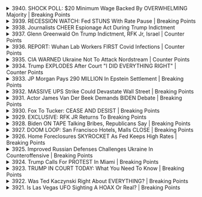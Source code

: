 <details>
<summary>3940. SHOCK POLL: $20 Minimum Wage Backed By OVERWHELMING Majority | Breaking Points</summary><br>

<a href="https://www.youtube.com/watch?v=kEfISdfTJsI" target="_blank">
    <img src="https://img.youtube.com/vi/kEfISdfTJsI/maxresdefault.jpg" 
        alt="[Youtube]" width="200">
</a>

# SHOCK POLL: $20 Minimum Wage Backed By OVERWHELMING Majority | Breaking Points


</details>

<details>
<summary>3939. RECESSION WATCH: Fed STUNS With Rate Pause | Breaking Points</summary><br>

<a href="https://www.youtube.com/watch?v=rPdp8gTlY1o" target="_blank">
    <img src="https://img.youtube.com/vi/rPdp8gTlY1o/maxresdefault.jpg" 
        alt="[Youtube]" width="200">
</a>

# RECESSION WATCH: Fed STUNS With Rate Pause | Breaking Points


</details>

<details>
<summary>3938. Journalists CHEER Espionage Act During Trump Indictment</summary><br>

<a href="https://www.youtube.com/watch?v=peG7I3ZqpQo" target="_blank">
    <img src="https://img.youtube.com/vi/peG7I3ZqpQo/maxresdefault.jpg" 
        alt="[Youtube]" width="200">
</a>

# Journalists CHEER Espionage Act During Trump Indictment


</details>

<details>
<summary>3937. Glenn Greenwald On Trump Indictment, RFK Jr, Israel | Counter Points</summary><br>

<a href="https://www.youtube.com/watch?v=r78qpMfTYhE" target="_blank">
    <img src="https://img.youtube.com/vi/r78qpMfTYhE/maxresdefault.jpg" 
        alt="[Youtube]" width="200">
</a>

# Glenn Greenwald On Trump Indictment, RFK Jr, Israel | Counter Points


</details>

<details>
<summary>3936. REPORT: Wuhan Lab Workers FIRST Covid Infections | Counter Points</summary><br>

<a href="https://www.youtube.com/watch?v=afUNkM77b4g" target="_blank">
    <img src="https://img.youtube.com/vi/afUNkM77b4g/maxresdefault.jpg" 
        alt="[Youtube]" width="200">
</a>

# REPORT: Wuhan Lab Workers FIRST Covid Infections | Counter Points


</details>

<details>
<summary>3935. CIA WARNED Ukraine Not To Attack Nordstream | Counter Points</summary><br>

<a href="https://www.youtube.com/watch?v=a3Ed379SXvM" target="_blank">
    <img src="https://img.youtube.com/vi/a3Ed379SXvM/maxresdefault.jpg" 
        alt="[Youtube]" width="200">
</a>

# CIA WARNED Ukraine Not To Attack Nordstream | Counter Points


</details>

<details>
<summary>3934. Trump EXPLODES After Court "I DID EVERYTHING RIGHT" | Counter Points</summary><br>

<a href="https://www.youtube.com/watch?v=KX5hV6DWcGE" target="_blank">
    <img src="https://img.youtube.com/vi/KX5hV6DWcGE/maxresdefault.jpg" 
        alt="[Youtube]" width="200">
</a>

# Trump EXPLODES After Court "I DID EVERYTHING RIGHT" | Counter Points


</details>

<details>
<summary>3933. JP Morgan Pays 290 MILLION In Epstein Settlement | Breaking Points</summary><br>

<a href="https://www.youtube.com/watch?v=uDiU5VWlFow" target="_blank">
    <img src="https://img.youtube.com/vi/uDiU5VWlFow/maxresdefault.jpg" 
        alt="[Youtube]" width="200">
</a>

# JP Morgan Pays 290 MILLION In Epstein Settlement | Breaking Points


</details>

<details>
<summary>3932. MASSIVE UPS Strike Could Devastate Wall Street | Breaking Points</summary><br>

<a href="https://www.youtube.com/watch?v=z_LwqOpcyUc" target="_blank">
    <img src="https://img.youtube.com/vi/z_LwqOpcyUc/maxresdefault.jpg" 
        alt="[Youtube]" width="200">
</a>

# MASSIVE UPS Strike Could Devastate Wall Street | Breaking Points


</details>

<details>
<summary>3931. Actor James Van Der Beek Demands BIDEN Debate | Breaking Points</summary><br>

<a href="https://www.youtube.com/watch?v=Y5-yP48AFOk" target="_blank">
    <img src="https://img.youtube.com/vi/Y5-yP48AFOk/maxresdefault.jpg" 
        alt="[Youtube]" width="200">
</a>

# Actor James Van Der Beek Demands BIDEN Debate | Breaking Points


</details>

<details>
<summary>3930. Fox To Tucker: CEASE AND DESIST | Breaking Points</summary><br>

<a href="https://www.youtube.com/watch?v=6LyHr_lmUKo" target="_blank">
    <img src="https://img.youtube.com/vi/6LyHr_lmUKo/maxresdefault.jpg" 
        alt="[Youtube]" width="200">
</a>

# Fox To Tucker: CEASE AND DESIST | Breaking Points


</details>

<details>
<summary>3929. EXCLUSIVE: RFK JR Returns To Breaking Points</summary><br>

<a href="https://www.youtube.com/watch?v=G-S7CFSL_Eo" target="_blank">
    <img src="https://img.youtube.com/vi/G-S7CFSL_Eo/maxresdefault.jpg" 
        alt="[Youtube]" width="200">
</a>

# EXCLUSIVE: RFK JR Returns To Breaking Points


</details>

<details>
<summary>3928. Biden ON TAPE Talking Bribes, Republicans Say | Breaking Points</summary><br>

<a href="https://www.youtube.com/watch?v=VilL4MFbzac" target="_blank">
    <img src="https://img.youtube.com/vi/VilL4MFbzac/maxresdefault.jpg" 
        alt="[Youtube]" width="200">
</a>

# Biden ON TAPE Talking Bribes, Republicans Say | Breaking Points


</details>

<details>
<summary>3927. DOOM LOOP: San Francisco Hotels, Malls CLOSE | Breaking Points</summary><br>

<a href="https://www.youtube.com/watch?v=k-7vjo8LESs" target="_blank">
    <img src="https://img.youtube.com/vi/k-7vjo8LESs/maxresdefault.jpg" 
        alt="[Youtube]" width="200">
</a>

# DOOM LOOP: San Francisco Hotels, Malls CLOSE | Breaking Points


</details>

<details>
<summary>3926. Home Foreclosures SKYROCKET As Fed Keeps High Rates | Breaking Points</summary><br>

<a href="https://www.youtube.com/watch?v=MRxc_hsvdo8" target="_blank">
    <img src="https://img.youtube.com/vi/MRxc_hsvdo8/maxresdefault.jpg" 
        alt="[Youtube]" width="200">
</a>

# Home Foreclosures SKYROCKET As Fed Keeps High Rates | Breaking Points


</details>

<details>
<summary>3925. Improved Russian Defenses Challenges Ukraine In Counteroffensive  | Breaking Points</summary><br>

<a href="https://www.youtube.com/watch?v=MJIKlrRe6hs" target="_blank">
    <img src="https://img.youtube.com/vi/MJIKlrRe6hs/maxresdefault.jpg" 
        alt="[Youtube]" width="200">
</a>

# Improved Russian Defenses Challenges Ukraine In Counteroffensive  | Breaking Points


</details>

<details>
<summary>3924. Trump Calls For PROTEST In Miami | Breaking Points</summary><br>

<a href="https://www.youtube.com/watch?v=0YbP2V71Pcw" target="_blank">
    <img src="https://img.youtube.com/vi/0YbP2V71Pcw/maxresdefault.jpg" 
        alt="[Youtube]" width="200">
</a>

# Trump Calls For PROTEST In Miami | Breaking Points


</details>

<details>
<summary>3923. TRUMP IN COURT TODAY: What You Need To Know | Breaking Points</summary><br>

<a href="https://www.youtube.com/watch?v=HfNHUNaJkoY" target="_blank">
    <img src="https://img.youtube.com/vi/HfNHUNaJkoY/maxresdefault.jpg" 
        alt="[Youtube]" width="200">
</a>

# TRUMP IN COURT TODAY: What You Need To Know | Breaking Points


</details>

<details>
<summary>3922. Was Ted Kaczynski Right About EVERYTHING? | Breaking Points</summary><br>

<a href="https://www.youtube.com/watch?v=qgGTYR0Hxkc" target="_blank">
    <img src="https://img.youtube.com/vi/qgGTYR0Hxkc/maxresdefault.jpg" 
        alt="[Youtube]" width="200">
</a>

# Was Ted Kaczynski Right About EVERYTHING? | Breaking Points


</details>

<details>
<summary>3921. Is Las Vegas UFO Sighting A HOAX Or Real?  | Breaking Points</summary><br>

<a href="https://www.youtube.com/watch?v=eZLWPU6qjps" target="_blank">
    <img src="https://img.youtube.com/vi/eZLWPU6qjps/maxresdefault.jpg" 
        alt="[Youtube]" width="200">
</a>

# Is Las Vegas UFO Sighting A HOAX Or Real?  | Breaking Points


</details>

